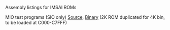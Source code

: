 Assembly listings for IMSAI ROMs

MIO test programs (SIO only) [Source](mioa.asm), [Binary](mioa.bin) (2K ROM duplicated for 4K bin, to be loaded at C000-C7FFF)
